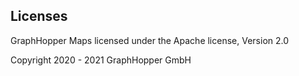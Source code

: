 ## Licenses

GraphHopper Maps licensed under the Apache license, Version 2.0

Copyright 2020 - 2021 GraphHopper GmbH
